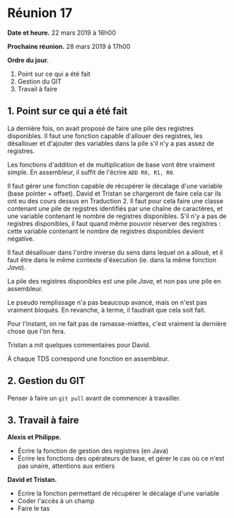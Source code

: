 # Réunion 17

**Date et heure.** 22 mars 2019 à 16h00

**Prochaine réunion.** 28 mars 2019 à 17h00

**Ordre du jour.**

1.  Point sur ce qui a été fait
1.  Gestion du GIT
1.  Travail à faire

## 1. Point sur ce qui a été fait

La dernière fois, on avait proposé de faire une pile des registres disponibles. Il faut une fonction capable d'allouer des registres, les désallouer et d'ajouter des variables dans la pile s'il n'y a pas assez de registres.

Les fonctions d'addition et de multiplication de base vont être vraiment simple. En assembleur, il suffit de l'écrire `ADD R0, R1, R0`.

Il faut gérer une fonction capable de récupérer le décalage d'une variable (base pointer + offset). David et Tristan se chargeront de faire cela car ils ont eu des cours dessus en Traduction 2.  Il faut pour cela faire une classe contenant une pile de registres identifiés par une chaîne de caractères, et une variable contenant le nombre de registres disponibles. S'il n'y a pas de registres disponibles, il faut quand même pouvoir réserver des registres : cette variable contenant le nombre de registres disponibles devient négative.

Il faut désallouer dans l'ordre inverse du sens dans lequel on a alloué, et il faut être dans le même contexte d'éxecution (ie. dans la même fonction *Java*).

La pile des registres disponibles est une pile *Java*, et non pas une pile en assembleur.

Le pseudo remplissage n'a pas beaucoup avancé, mais on n'est pas vraiment bloqués. En revanche, à terme, il faudrait que cela soit fait.

Pour l'instant, on ne fait pas de ramasse-miettes, c'est vraiment la dernière chose que l'on fera.

Tristan a mit quelques commentaires pour David.

À chaque TDS correspond une fonction en assembleur.

## 2. Gestion du GIT

Penser à faire un `git pull` avant de commencer à travailler.

## 3. Travail à faire

**Alexis et Philippe.**

-   Écrire la fonction de gestion des registres (en Java)
-   Écrire les fonctions des opérateurs de base, et gérer le cas où ce n'est pas unaire, attentions aux entiers

**David et Tristan.**

-   Écrire la fonction permettant de récupérer le décalage d'une variable
-   Coder l'accès à un champ
-   Faire le tas
